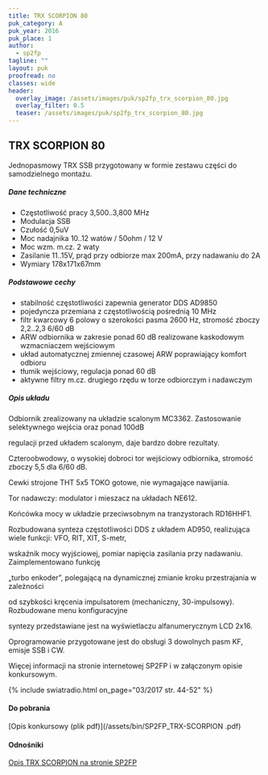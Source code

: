 ```yaml
---
title: TRX SCORPION 80
puk_category: A
puk_year: 2016
puk_place: 1
author: 
  - sp2fp
tagline: ""
layout: puk
proofread: no
classes: wide
header:
  overlay_image: /assets/images/puk/sp2fp_trx_scorpion_80.jpg
  overlay_filter: 0.5
  teaser: /assets/images/puk/sp2fp_trx_scorpion_80.jpg
---
```






 







TRX SCORPION 80
---------------





 Jednopasmowy TRX SSB przygotowany w formie zestawu części do samodzielnego montażu.




##### Dane techniczne




* Częstotliwość pracy 3,500..3,800 MHz
* Modulacja SSB
* Czułość 0,5uV
* Moc nadajnika 10..12 watów / 50ohm / 12 V
* Moc wzm. m.cz. 2 waty
* Zasilanie 11..15V, prąd przy odbiorze max 200mA, przy nadawaniu do 2A
* Wymiary 178x171x67mm




##### Podstawowe cechy




* stabilność częstotliwości zapewnia generator DDS AD9850
* pojedyncza przemiana z częstotliwością pośrednią 10 MHz
* filtr kwarcowy 6 polowy o szerokości pasma 2600 Hz, stromość zboczy 2,2..2,3 6/60 dB
* ARW odbiornika w zakresie ponad 60 dB realizowane kaskodowym wzmacniaczem wejściowym
* układ automatycznej zmiennej czasowej ARW poprawiający komfort odbioru
* tłumik wejściowy, regulacja ponad 60 dB
* aktywne filtry m.cz. drugiego rzędu w torze odbiorczym i nadawczym




##### Opis układu




 Odbiornik zrealizowany na układzie scalonym MC3362. Zastosowanie selektywnego wejścia oraz ponad 100dB

 regulacji przed układem scalonym, daje bardzo dobre rezultaty.

 Czteroobwodowy, o wysokiej dobroci tor wejściowy odbiornika, stromość zboczy 5,5 dla 6/60 dB.

 Cewki strojone THT 5x5 TOKO gotowe, nie wymagające nawijania.






 Tor nadawczy: modulator i mieszacz na układach NE612.

 Końcówka mocy w układzie przeciwsobnym na tranzystorach RD16HHF1.






 Rozbudowana synteza częstotliwości DDS z układem AD950, realizująca wiele funkcji: VFO, RIT, XIT, S-metr,

 wskaźnik mocy wyjściowej, pomiar napięcia zasilania przy nadawaniu. Zaimplementowano funkcję

 „turbo enkoder”, polegającą na dynamicznej zmianie kroku przestrajania w zależności

 od szybkości kręcenia impulsatorem (mechaniczny, 30-impulsowy). Rozbudowane menu konfiguracyjne

 syntezy przedstawiane jest na wyświetlaczu alfanumerycznym LCD 2x16.

 Oprogramowanie przygotowane jest do obsługi 3 dowolnych pasm KF, emisje SSB i CW.












Więcej informacji na stronie internetowej SP2FP i w załączonym opisie konkursowym.


{% include swiatradio.html on_page="03/2017 str. 44-52" %}


#### Do pobrania

[Opis konkursowy (plik pdf)](/assets/bin/SP2FP_TRX-SCORPION .pdf)




#### Odnośniki

[Opis TRX SCORPION na stronie SP2FP](http://sp2fp.profimot.pl/scorpionCW/SCORPION80CW_SSB.html)

 





 





 


